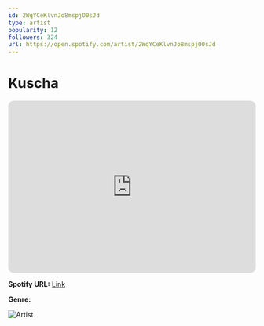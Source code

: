 ```yaml
---
id: 2WqYCeKlvnJo8mspjO0sJd
type: artist
popularity: 12
followers: 324
url: https://open.spotify.com/artist/2WqYCeKlvnJo8mspjO0sJd
---
```

# Kuscha

<iframe style="border-radius:12px" src="https://open.spotify.com/embed/artist/2WqYCeKlvnJo8mspjO0sJd" width="100%" height="352" frameBorder="0" allowfullscreen="" allow="autoplay; clipboard-write; encrypted-media; fullscreen; picture-in-picture" loading="lazy"></iframe>

**Spotify URL:** [Link](https://open.spotify.com/artist/2WqYCeKlvnJo8mspjO0sJd)

**Genre:** 

![Artist](https://i.scdn.co/image/ab6761610000e5ebea16b7f686256fa4a5657034)
